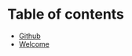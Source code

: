 # Table of contents

* [Github](https://github.com/artelephantb/AlphaDimention)
* [Welcome](README.md)
